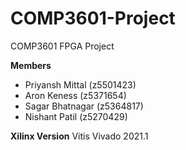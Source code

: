 # COMP3601-Project
COMP3601 FPGA Project

**Members**
- Priyansh Mittal (z5501423)
- Aron Keness (z5371654)
- Sagar Bhatnagar (z5364817)
- Nishant Patil (z5270429)

**Xilinx Version**
Vitis Vivado 2021.1


